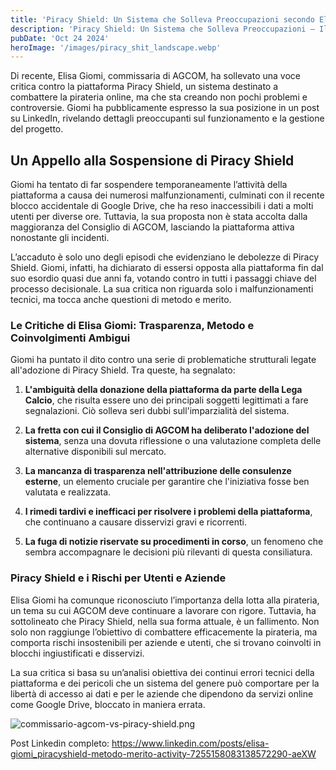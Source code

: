 ```yaml
---
title: 'Piracy Shield: Un Sistema che Solleva Preoccupazioni secondo Elisa Giomi Commissaria AGCOM'
description: 'Piracy Shield: Un Sistema che Solleva Preoccupazioni – Il Caso Sollevato da Elisa Giomi, Commissaria AGCOM'
pubDate: 'Oct 24 2024'
heroImage: '/images/piracy_shit_landscape.webp'
---
```


Di recente, Elisa Giomi, commissaria di AGCOM, ha sollevato una voce critica contro la piattaforma Piracy Shield, un sistema destinato a combattere la pirateria online, ma che sta creando non pochi problemi e controversie. Giomi ha pubblicamente espresso la sua posizione in un post su LinkedIn, rivelando dettagli preoccupanti sul funzionamento e la gestione del progetto.

## Un Appello alla Sospensione di Piracy Shield
Giomi ha tentato di far sospendere temporaneamente l’attività della piattaforma a causa dei numerosi malfunzionamenti, culminati con il recente blocco accidentale di Google Drive, che ha reso inaccessibili i dati a molti utenti per diverse ore. Tuttavia, la sua proposta non è stata accolta dalla maggioranza del Consiglio di AGCOM, lasciando la piattaforma attiva nonostante gli incidenti.

L’accaduto è solo uno degli episodi che evidenziano le debolezze di Piracy Shield. Giomi, infatti, ha dichiarato di essersi opposta alla piattaforma fin dal suo esordio quasi due anni fa, votando contro in tutti i passaggi chiave del processo decisionale. La sua critica non riguarda solo i malfunzionamenti tecnici, ma tocca anche questioni di metodo e merito.

### Le Critiche di Elisa Giomi: Trasparenza, Metodo e Coinvolgimenti Ambigui
Giomi ha puntato il dito contro una serie di problematiche strutturali legate all'adozione di Piracy Shield. Tra queste, ha segnalato:

1. **L'ambiguità della donazione della piattaforma da parte della Lega Calcio**, che risulta essere uno dei principali soggetti legittimati a fare segnalazioni. Ciò solleva seri dubbi sull'imparzialità del sistema.

2. **La fretta con cui il Consiglio di AGCOM ha deliberato l'adozione del sistema**, senza una dovuta riflessione o una valutazione completa delle alternative disponibili sul mercato.

3. **La mancanza di trasparenza nell'attribuzione delle consulenze esterne**, un elemento cruciale per garantire che l'iniziativa fosse ben valutata e realizzata.

4. **I rimedi tardivi e inefficaci per risolvere i problemi della piattaforma**, che continuano a causare disservizi gravi e ricorrenti.

5. **La fuga di notizie riservate su procedimenti in corso**, un fenomeno che sembra accompagnare le decisioni più rilevanti di questa consiliatura.

### Piracy Shield e i Rischi per Utenti e Aziende
Elisa Giomi ha comunque riconosciuto l’importanza della lotta alla pirateria, un tema su cui AGCOM deve continuare a lavorare con rigore. Tuttavia, ha sottolineato che Piracy Shield, nella sua forma attuale, è un fallimento. Non solo non raggiunge l’obiettivo di combattere efficacemente la pirateria, ma comporta rischi insostenibili per aziende e utenti, che si trovano coinvolti in blocchi ingiustificati e disservizi.

La sua critica si basa su un’analisi obiettiva dei continui errori tecnici della piattaforma e dei pericoli che un sistema del genere può comportare per la libertà di accesso ai dati e per le aziende che dipendono da servizi online come Google Drive, bloccato in maniera errata.


![commissario-agcom-vs-piracy-shield.png](/images/commissario-agcom-vs-piracy-shield.png)

Post Linkedin completo: https://www.linkedin.com/posts/elisa-giomi_piracyshield-metodo-merito-activity-7255158083138572290-aeXW